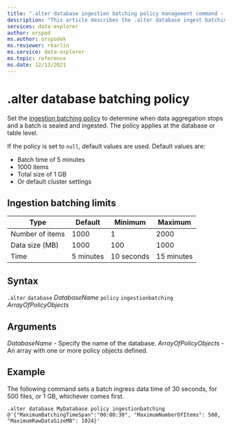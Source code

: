 ```yaml
---
title: ".alter database ingestion batching policy management command - Azure Data Explorer"
description: "This article describes the .alter database ingest batching policy command in Azure Data Explorer."
services: data-explorer
author: orspod
ms.author: orspodek
ms.reviewer: rkarlin
ms.service: data-explorer
ms.topic: reference
ms.date: 12/13/2021
---
```

# .alter database batching policy

Set the [ingestion batching policy](batchingpolicy.md) to determine when data aggregation stops and a batch is sealed and ingested. The policy applies at the database or table level.

If the policy is set to `null`, default values are used. Default values are:

* Batch time of 5 minutes
* 1000 items
* Total size of 1 GB
* Or default cluster settings

## Ingestion batching limits

| Type | Default | Minimum | Maximum
|---|---|---|---|
| Number of items | 1000 | 1 | 2000 |
| Data size (MB) | 1000 | 100 | 1000 |
| Time | 5 minutes | 10 seconds | 15 minutes |

## Syntax

`.alter` `database` *DatabaseName* `policy` `ingestionbatching` *ArrayOfPolicyObjects*

## Arguments

*DatabaseName* - Specify the name of the database.
*ArrayOfPolicyObjects* - An array with one or more policy objects defined.

## Example

The following command sets a batch ingress data time of 30 seconds, for 500 files, or 1 GB, whichever comes first.

```kusto
.alter database MyDatabase policy ingestionbatching @'{"MaximumBatchingTimeSpan":"00:00:30", "MaximumNumberOfItems": 500, "MaximumRawDataSizeMB": 1024}'
```
